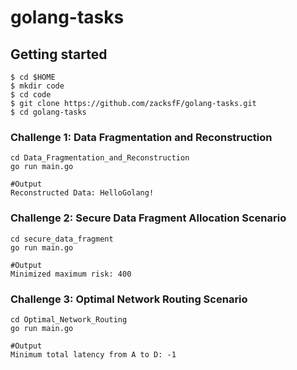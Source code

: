 # golang-tasks

## Getting started 

```
$ cd $HOME
$ mkdir code
$ cd code
$ git clone https://github.com/zacksfF/golang-tasks.git
$ cd golang-tasks
```

### Challenge 1: Data Fragmentation and Reconstruction

```
cd Data_Fragmentation_and_Reconstruction
go run main.go 

#Output
Reconstructed Data: HelloGolang!
```

### Challenge 2: Secure Data Fragment Allocation Scenario

```
cd secure_data_fragment
go run main.go 

#Output
Minimized maximum risk: 400
```

### Challenge 3: Optimal Network Routing Scenario

```
cd Optimal_Network_Routing
go run main.go 

#Output
Minimum total latency from A to D: -1
```